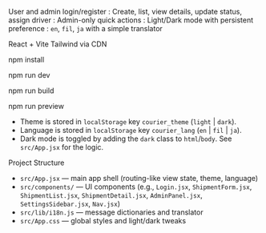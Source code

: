 
 User and admin login/register
: Create, list, view details, update status, assign driver
: Admin-only quick actions
: Light/Dark mode with persistent preference
: `en`, `fil`, `ja` with a simple translator

 React + Vite
Tailwind via CDN 



   npm install
  


   npm run dev
   


   npm run build



   npm run preview
   


- Theme is stored in `localStorage` key `courier_theme` (`light` | `dark`).
- Language is stored in `localStorage` key `courier_lang` (`en` | `fil` | `ja`).
- Dark mode is toggled by adding the `dark` class to `html`/`body`. See `src/App.jsx` for the logic.

Project Structure
- `src/App.jsx` — main app shell (routing-like view state, theme, language)
- `src/components/` — UI components (e.g., `Login.jsx`, `ShipmentForm.jsx`, `ShipmentList.jsx`, `ShipmentDetail.jsx`, `AdminPanel.jsx`, `SettingsSidebar.jsx`, `Nav.jsx`)
- `src/lib/i18n.js` — message dictionaries and translator
- `src/App.css` — global styles and light/dark tweaks


